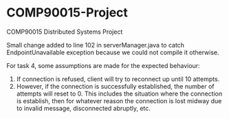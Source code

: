 # COMP90015-Project
COMP90015 Distributed Systems Project

Small change added to line 102 in serverManager.java to catch EndpointUnavailable exception because we could not compile it otherwise.

For task 4, some assumptions are made for the expected behaviour:
1. If connection is refused, client will try to reconnect up until 10 attempts.
2. However, if the connection is successfully established, the number of attempts will reset to 0. This includes the situation where the connection is establish, then for whatever reason the connection is lost midway due to invalid message, disconnected abruptly, etc.
